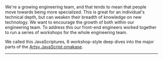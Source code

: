 We're a growing engineering team, and that tends to mean that people move towards being more specialized. This is
great for an individual's technical depth, but can weaken their breadth of knowledge on new technology. We want to
encourage the growth of both within our engineering team. To address this our front-end engineers worked together to
run a series of workshops for the whole engineering team.

We called this JavaScriptures, 6 workshop-style deep dives into the major parts of the [Artsy JavaScript
omakase][omakase].

[omakase]: http://artsy.github.io/blog/2017/02/05/Front-end-JavaScript-at-Artsy-2017/

<hr />
